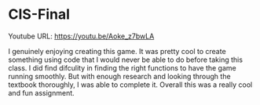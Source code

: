 # CIS-Final

Youtube URL: https://youtu.be/Aoke_z7bwLA

I genuinely enjoying creating this game. It was pretty cool to create something using code that I would never be able to do before taking this class. I did find difculity in finding the right functions to have the game running smoothly. But with enough research and looking through the textbook thoroughly, I was able to complete it. Overall this was a really cool and fun assignment.  

